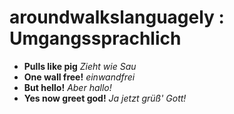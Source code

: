 # aroundwalkslanguagely : Umgangssprachlich

* **Pulls like pig** *Zieht wie Sau*
* **One wall free!** *einwandfrei*
* **But hello!** *Aber hallo!*
* **Yes now greet god!** *Ja jetzt grüß' Gott!*
